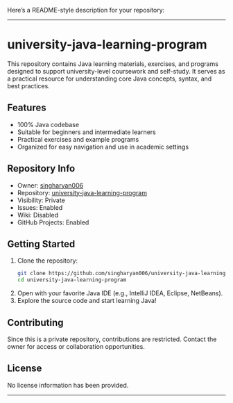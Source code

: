 Here’s a README-style description for your repository:

---

# university-java-learning-program

This repository contains Java learning materials, exercises, and programs designed to support university-level coursework and self-study. It serves as a practical resource for understanding core Java concepts, syntax, and best practices.

## Features

- 100% Java codebase
- Suitable for beginners and intermediate learners
- Practical exercises and example programs
- Organized for easy navigation and use in academic settings

## Repository Info

- Owner: [singharyan006](https://github.com/singharyan006)
- Repository: [university-java-learning-program](https://github.com/singharyan006/university-java-learning-program)
- Visibility: Private
- Issues: Enabled
- Wiki: Disabled
- GitHub Projects: Enabled

## Getting Started

1. Clone the repository:
   ```bash
   git clone https://github.com/singharyan006/university-java-learning-program.git
   cd university-java-learning-program
   ```
2. Open with your favorite Java IDE (e.g., IntelliJ IDEA, Eclipse, NetBeans).
3. Explore the source code and start learning Java!

## Contributing

Since this is a private repository, contributions are restricted. Contact the owner for access or collaboration opportunities.

## License

No license information has been provided.

---
